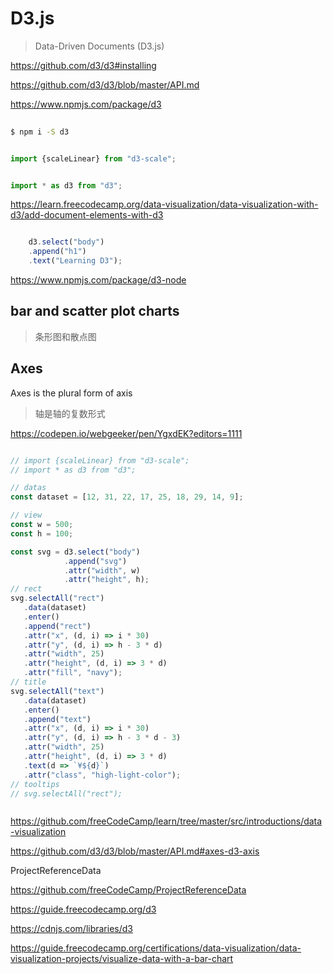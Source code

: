 # D3.js

> Data-Driven Documents (D3.js)

https://github.com/d3/d3#installing

https://github.com/d3/d3/blob/master/API.md

https://www.npmjs.com/package/d3

```sh
    
$ npm i -S d3


```

```js

import {scaleLinear} from "d3-scale";


import * as d3 from "d3";

```


https://learn.freecodecamp.org/data-visualization/data-visualization-with-d3/add-document-elements-with-d3


```js

    d3.select("body")
    .append("h1")
    .text("Learning D3");

```

https://www.npmjs.com/package/d3-node


## bar and scatter plot charts

> 条形图和散点图

## Axes

Axes is the plural form of axis

> 轴是轴的复数形式

https://codepen.io/webgeeker/pen/YgxdEK?editors=1111

```js

// import {scaleLinear} from "d3-scale";
// import * as d3 from "d3";

// datas
const dataset = [12, 31, 22, 17, 25, 18, 29, 14, 9];

// view
const w = 500;
const h = 100;

const svg = d3.select("body")
            .append("svg")
            .attr("width", w)
            .attr("height", h);
// rect
svg.selectAll("rect")
   .data(dataset)
   .enter()
   .append("rect")
   .attr("x", (d, i) => i * 30)
   .attr("y", (d, i) => h - 3 * d)
   .attr("width", 25)
   .attr("height", (d, i) => 3 * d)
   .attr("fill", "navy");
// title
svg.selectAll("text")
   .data(dataset)
   .enter()
   .append("text")
   .attr("x", (d, i) => i * 30)
   .attr("y", (d, i) => h - 3 * d - 3)
   .attr("width", 25)
   .attr("height", (d, i) => 3 * d)
   .text(d => `¥${d}`)
   .attr("class", "high-light-color");
// tooltips
// svg.selectAll("rect");



```

https://github.com/freeCodeCamp/learn/tree/master/src/introductions/data-visualization


https://github.com/d3/d3/blob/master/API.md#axes-d3-axis


ProjectReferenceData

https://github.com/freeCodeCamp/ProjectReferenceData


https://guide.freecodecamp.org/d3

https://cdnjs.com/libraries/d3

https://guide.freecodecamp.org/certifications/data-visualization/data-visualization-projects/visualize-data-with-a-bar-chart



